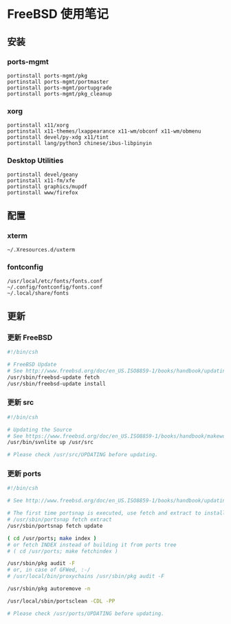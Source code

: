 # FreeBSD 使用笔记

## 安装
### ports-mgmt
    portinstall ports-mgmt/pkg
    portinstall ports-mgmt/portmaster
    portinstall ports-mgmt/portupgrade
    portinstall ports-mgmt/pkg_cleanup

### xorg
    portinstall x11/xorg
    portinstall x11-themes/lxappearance x11-wm/obconf x11-wm/obmenu
    portinstall devel/py-xdg x11/tint
    portinstall lang/python3 chinese/ibus-libpinyin

### Desktop Utilities
    portinstall devel/geany
    portinstall x11-fm/xfe
    portinstall graphics/mupdf
    portinstall www/firefox

## 配置
### xterm
    ~/.Xresources.d/uxterm

### fontconfig
    /usr/local/etc/fonts/fonts.conf
    ~/.config/fontconfig/fonts.conf
    ~/.local/share/fonts

## 更新

### 更新 FreeBSD

```bash
#!/bin/csh

# FreeBSD Update
# See http://www.freebsd.org/doc/en_US.ISO8859-1/books/handbook/updating-upgrading-freebsdupdate.html
/usr/sbin/freebsd-update fetch
/usr/sbin/freebsd-update install
```

### 更新 src

```bash
#!/bin/csh

# Updating the Source
# See https://www.freebsd.org/doc/en_US.ISO8859-1/books/handbook/makeworld.html#updating-src-obtaining-src
/usr/bin/svnlite up /usr/src

# Please check /usr/src/UPDATING before updating.
```

### 更新 ports

```bash
#!/bin/csh

# See http://www.freebsd.org/doc/en_US.ISO8859-1/books/handbook/updating-upgrading-portsnap.html

# The first time portsnap is executed, use fetch and extract to install the downloaded files:
# /usr/sbin/portsnap fetch extract
/usr/sbin/portsnap fetch update

( cd /usr/ports; make index )
# or fetch INDEX instead of building it from ports tree
# ( cd /usr/ports; make fetchindex )

/usr/sbin/pkg audit -F
# or, in case of GFWed, :-/
# /usr/local/bin/proxychains /usr/sbin/pkg audit -F

/usr/sbin/pkg autoremove -n

/usr/local/sbin/portsclean -CDL -PP

# Please check /usr/ports/UPDATING before updating.
```
